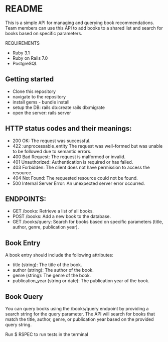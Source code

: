# README

This is a simple API for managing and querying book recommendations. Team members can use this API to add books to a shared list and search for books based on specific parameters.

REQUIREMENTS

- Ruby 3.1
- Ruby on Rails 7.0
- PostgreSQL

## Getting started
- Clone this repository 
- navigate to the repository
- install gems - bundle install
- setup the DB: rails db:create rails db:migrate
- open the server: rails server

## HTTP status codes and their meanings:

- 200 OK: The request was successful.
- 422 :unprocessable_entity The request was well-formed but was unable to be followed due to semantic errors.
- 400 Bad Request: The request is malformed or invalid.
- 401 Unauthorized: Authentication is required or has failed.
- 403 Forbidden: The client does not have permission to access the resource.
- 404 Not Found: The requested resource could not be found.
- 500 Internal Server Error: An unexpected server error occurred.


## ENDPOINTS:
- GET /books: Retrieve a list of all books.
- POST /books: Add a new book to the database.
- GET /books/query: Search for books based on specific parameters (title, author, genre, publication year).

## Book Entry
A book entry should include the following attributes:

- title (string): The title of the book.
- author (string): The author of the book.
- genre (string): The genre of the book.
- publication_year (string or date): The publication year of the book.

## Book Query
You can query books using the /books/query endpoint by providing a search string for the query parameter.
The API will search for books that match the title, author, genre, or publication year based on the provided query string.

Run $ RSPEC to run tests in the terminal 

